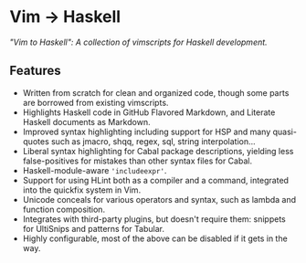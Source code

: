 Vim -> Haskell
==============

*"Vim to Haskell": A collection of vimscripts for Haskell development.*

Features
--------

* Written from scratch for clean and organized code, though some parts are
  borrowed from existing vimscripts.
* Highlights Haskell code in GitHub Flavored Markdown, and Literate Haskell
  documents as Markdown.
* Improved syntax highlighting including support for HSP and many
  quasi-quotes such as jmacro, shqq, regex, sql, string interpolation...
* Liberal syntax highlighting for Cabal package descriptions, yielding less
  false-positives for mistakes than other syntax files for Cabal.
* Haskell-module-aware `'includeexpr'`.
* Support for using HLint both as a compiler and a command, integrated into
  the quickfix system in Vim.
* Unicode conceals for various operators and syntax, such as lambda and
  function composition.
* Integrates with third-party plugins, but doesn't require them:
  snippets for UltiSnips and patterns for Tabular.
* Highly configurable, most of the above can be disabled if it gets in the
  way.
